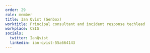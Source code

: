 ```yaml
---
order: 29
role: member
title: Ian Qvist (Genbox)
worktitle: Principal consultant and incident response techlead
workplace: CSIS
socials:
  twitter: IanQvist
  linkedin: ian-qvist-55a664143
---
```

